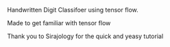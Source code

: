 Handwritten Digit Classifoer using tensor flow.

Made to get familiar with tensor flow

Thank you to Sirajology for the quick and yeasy tutorial 